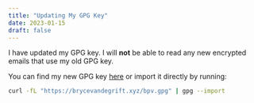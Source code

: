 ```yaml
---
title: "Updating My GPG Key"
date: 2023-01-15
draft: false
---
```


I have updated my GPG key. I will **not** be able to read any new encrypted emails
that use my old GPG key.

You can find my new GPG key [here](https://brycevandegrift.xyz/bpv.gpg) or import it
directly by running:
``` sh
curl -fL "https://brycevandegrift.xyz/bpv.gpg" | gpg --import
```
